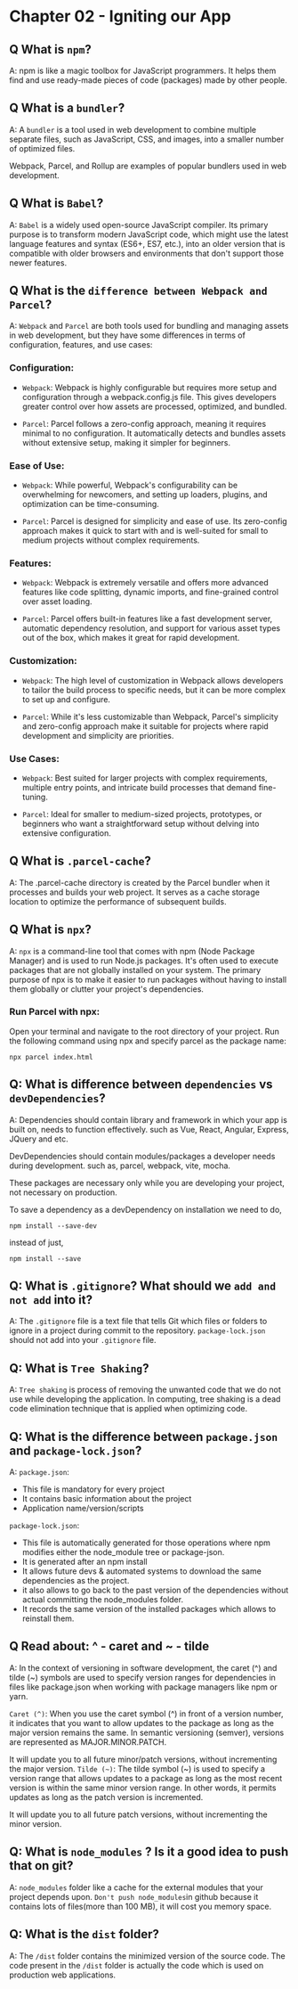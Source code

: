 # Chapter 02 - Igniting our App

## Q What is `npm`?
A:  npm is like a magic toolbox for JavaScript programmers. It helps them find and use ready-made pieces of code (packages) made by other people.

## Q What is a `bundler`?
A: A `bundler` is a tool used in web development to combine multiple separate files, such as JavaScript, CSS, and images, into a smaller number of optimized files.

Webpack, Parcel, and Rollup are examples of popular bundlers used in web development.

## Q What is `Babel`?
A: `Babel` is a widely used open-source JavaScript compiler. Its primary purpose is to transform modern JavaScript code, which might use the latest language features and syntax (ES6+, ES7, etc.), into an older version that is compatible with older browsers and environments that don't support those newer features.

## Q What is the `difference between Webpack and Parcel`?
A: `Webpack` and `Parcel` are both tools used for bundling and managing assets in web development, but they have some differences in terms of configuration, features, and use cases:

### Configuration:
- `Webpack`: Webpack is highly configurable but requires more setup and configuration through a webpack.config.js file. This gives developers greater control over how assets are processed, optimized, and bundled.

- `Parcel`: Parcel follows a zero-config approach, meaning it requires minimal to no configuration. It automatically detects and bundles assets without extensive setup, making it simpler for beginners.

### Ease of Use:
- `Webpack`: While powerful, Webpack's configurability can be overwhelming for newcomers, and setting up loaders, plugins, and optimization can be time-consuming.

- `Parcel`: Parcel is designed for simplicity and ease of use. Its zero-config approach makes it quick to start with and is well-suited for small to medium projects without complex requirements.

### Features:
- `Webpack`: Webpack is extremely versatile and offers more advanced features like code splitting, dynamic imports, and fine-grained control over asset loading.

- `Parcel`: Parcel offers built-in features like a fast development server, automatic dependency resolution, and support for various asset types out of the box, which makes it great for rapid development.

### Customization:
- `Webpack`: The high level of customization in Webpack allows developers to tailor the build process to specific needs, but it can be more complex to set up and configure.

- `Parcel`: While it's less customizable than Webpack, Parcel's simplicity and zero-config approach make it suitable for projects where rapid development and simplicity are priorities.

### Use Cases:
- `Webpack`: Best suited for larger projects with complex requirements, multiple entry points, and intricate build processes that demand fine-tuning.

- `Parcel`: Ideal for smaller to medium-sized projects, prototypes, or beginners who want a straightforward setup without delving into extensive configuration.

## Q What is `.parcel-cache`?
A: The .parcel-cache directory is created by the Parcel bundler when it processes and builds your web project. It serves as a cache storage location to optimize the performance of subsequent builds.

## Q What is `npx`?
A: `npx` is a command-line tool that comes with npm (Node Package Manager) and is used to run Node.js packages. It's often used to execute packages that are not globally installed on your system. The primary purpose of npx is to make it easier to run packages without having to install them globally or clutter your project's dependencies.

### Run Parcel with npx:
Open your terminal and navigate to the root directory of your project. 
Run the following command using npx and specify parcel as the package name:
```
npx parcel index.html
```
## Q: What is difference between `dependencies` vs `devDependencies`?
A: Dependencies should contain library and framework in which your app is built on, needs to function effectively. such as Vue, React, Angular, Express, JQuery and etc. 

DevDependencies should contain modules/packages a developer needs during development.
such as, parcel, webpack, vite, mocha.

These packages are necessary only while you are developing your project, not necessary on production.

To save a dependency as a devDependency on installation we need to do, 
```
npm install --save-dev
```
instead of just,
```
npm install --save
```
## Q: What is `.gitignore`? What should we `add and not add` into it?
A: The `.gitignore` file is a text file that tells Git which files or folders to ignore in a project during commit to the repository.
`package-lock.json` should not add into your `.gitignore` file.

## Q: What is `Tree Shaking`?
A: `Tree shaking` is process of removing the unwanted code that we do not use while developing the application.
In computing, tree shaking is a dead code elimination technique that is applied when optimizing code.

## Q: What is the difference between `package.json` and `package-lock.json`?
A: `package.json`:
* This file is mandatory for every project
* It contains basic information about the project
* Application name/version/scripts

`package-lock.json`:
* This file is automatically generated for those operations where npm modifies either the node_module tree or package-json.
* It is generated after an npm install
* It allows future devs & automated systems to download the same dependencies as the project.
* it also allows to go back to the past version of the dependencies without actual committing the node_modules folder.
* It records the same version of the installed packages which allows to reinstall them.

## Q Read about: ^ - caret and ~ - tilde
A: In the context of versioning in software development, the caret (^) and tilde (~) symbols are used to specify version ranges for dependencies in files like package.json when working with package managers like npm or yarn.

`Caret (^)`:
When you use the caret symbol (^) in front of a version number, it indicates that you want to allow updates to the package as long as the major version remains the same. In semantic versioning (semver), versions are represented as MAJOR.MINOR.PATCH.

It will update you to all future minor/patch versions, without incrementing the major version.
`Tilde (~)`:
The tilde symbol (~) is used to specify a version range that allows updates to a package as long as the most recent version is within the same minor version range. In other words, it permits updates as long as the patch version is incremented.

It will update you to all future patch versions, without incrementing the minor version.

## Q: What is `node_modules` ? Is it a good idea to push that on git?
A: `node_modules` folder like a cache for the external modules that your project depends upon.
`Don't push node_modules`in github because it contains lots of files(more than 100 MB), it will cost you memory space.

## Q: What is the `dist` folder?
A: The `/dist` folder contains the minimized version of the source code. The code present in the `/dist` folder is actually the code which is used on production web applications.

## 
